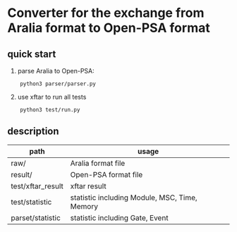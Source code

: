 # Converter for the exchange from Aralia format to Open-PSA format

## quick start
1. parse Aralia to Open-PSA:
```
    python3 parser/parser.py
```
2. use xftar to run all tests
```
    python3 test/run.py
```

## description

|path|usage|
|-|-|
|raw/|Aralia format file|
|result/|Open-PSA format file|
|test/xftar_result|xftar result|
|test/statistic|statistic including Module, MSC, Time, Memory|
|parset/statistic| statistic including Gate, Event|